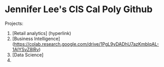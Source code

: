 # Jennifer Lee's CIS Cal Poly Github
Projects:
1. [Retail analytics] (hyperlink) 
2. [Business Intelligence] (https://colab.research.google.com/drive/1PgL9yDADhU7azKmblqAL-1AIYSvZ8lRv) 
3. [Data Science]
4. 

